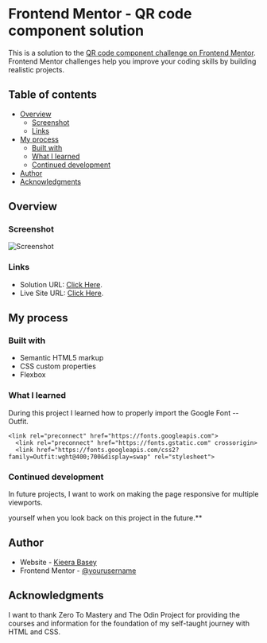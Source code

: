 # Frontend Mentor - QR code component solution

This is a solution to the [QR code component challenge on Frontend Mentor](https://www.frontendmentor.io/challenges/qr-code-component-iux_sIO_H). Frontend Mentor challenges help you improve your coding skills by building realistic projects. 

## Table of contents

- [Overview](#overview)
  - [Screenshot](#screenshot)
  - [Links](#links)
- [My process](#my-process)
  - [Built with](#built-with)
  - [What I learned](#what-i-learned)
  - [Continued development](#continued-development)
- [Author](#author)
- [Acknowledgments](#acknowledgments)

## Overview

### Screenshot

![Screenshot](screenshot.png)

### Links

- Solution URL: [Click Here](https://github.com/kbasey/QR-code).
- Live Site URL: [Click Here](https://kbasey.github.io/QR-code/).

## My process

### Built with

- Semantic HTML5 markup
- CSS custom properties
- Flexbox

### What I learned

During this project I learned how to properly import the Google Font -- Outfit.

```
<link rel="preconnect" href="https://fonts.googleapis.com">
  <link rel="preconnect" href="https://fonts.gstatic.com" crossorigin>
  <link href="https://fonts.googleapis.com/css2?family=Outfit:wght@400;700&display=swap" rel="stylesheet">
  ```

### Continued development

In future projects, I want to work on making the page responsive for multiple viewports.

yourself when you look back on this project in the future.**

## Author

- Website - [Kieera Basey](https://github.com/kbasey)
- Frontend Mentor - [@yourusername](https://www.frontendmentor.io/profile/kbasey)


## Acknowledgments

I want to thank Zero To Mastery and The Odin Project for providing the courses and information for the foundation of my self-taught journey with HTML and CSS.
